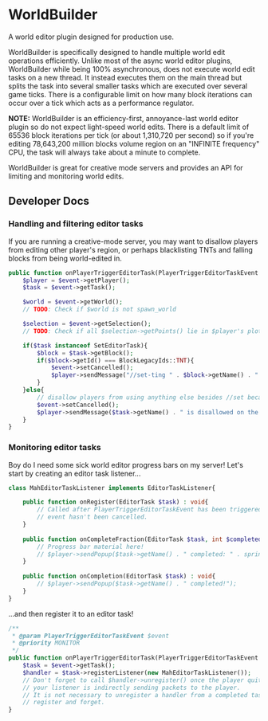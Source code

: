 # WorldBuilder
A world editor plugin designed for production use.

WorldBuilder is specifically designed to handle multiple world edit operations efficiently.
Unlike most of the async world editor plugins, WorldBuilder while being 100% asynchronous, does not execute world edit tasks on a new thread.
It instead executes them on the main thread but splits the task into several smaller tasks which are executed over several game ticks.
There is a configurable limit on how many block iterations can occur over a tick which acts as a performance regulator.

**NOTE:** WorldBuilder is an efficiency-first, annoyance-last world editor plugin so do not expect light-speed world edits.
There is a default limit of 65536 block iterations per tick (or about 1,310,720 per second) so if you're editing 78,643,200 million
blocks volume region on an "INFINITE frequency" CPU, the task will always take about a minute to complete.

WorldBuilder is great for creative mode servers and provides an API for limiting and monitoring world edits.


## Developer Docs
### Handling and filtering editor tasks
If you are running a creative-mode server, you may want to disallow players from editing other player's region, or perhaps blacklisting TNTs and falling blocks from being world-edited in.
```php
public function onPlayerTriggerEditorTask(PlayerTriggerEditorTaskEvent $event) : void{
	$player = $event->getPlayer();
	$task = $event->getTask();

	$world = $event->getWorld();
	// TODO: Check if $world is not spawn_world

	$selection = $event->getSelection();
	// TODO: Check if all $selection->getPoints() lie in $player's plot.

	if($task instanceof SetEditorTask){
		$block = $task->getBlock();
		if($block->getId() === BlockLegacyIds::TNT){
			$event->setCancelled();
			$player->sendMessage("//set-ting " . $block->getName() . " is not allowed!");
		}
	}else{
		// disallow players from using anything else besides //set because i am a dick.
		$event->setCancelled();
		$player->sendMessage($task->getName() . " is disallowed on the server.");
	}
}
```

### Monitoring editor tasks
Boy do I need some sick world editor progress bars on my server! Let's start by creating an editor task listener...
```php
class MahEditorTaskListener implements EditorTaskListener{

	public function onRegister(EditorTask $task) : void{
		// Called after PlayerTriggerEditorTaskEvent has been triggered and the
		// event hasn't been cancelled.
	}
	
	public function onCompleteFraction(EditorTask $task, int $completed, int $total) : void{
		// Progress bar material here!
		// $player->sendPopup($task->getName() . " completed: " . sprintf("%0.2f", ($completed / $total) * 100) . "%");
	}
	
	public function onCompletion(EditorTask $task) : void{
		// $player->sendPopup($task->getName() . " completed!");
	}
}
```
...and then register it to an editor task!
```php
/**
 * @param PlayerTriggerEditorTaskEvent $event
 * @priority MONITOR
 */
public function onPlayerTriggerEditorTask(PlayerTriggerEditorTaskEvent $event) : void{
	$task = $event->getTask();
	$handler = $task->registerListener(new MahEditorTaskListener());
	// Don't forget to call $handler->unregister() once the player quits the server, if
	// your listener is indirectly sending packets to the player.
	// It is not necessary to unregister a handler from a completed task, you can safely
	// register and forget.
}
```
